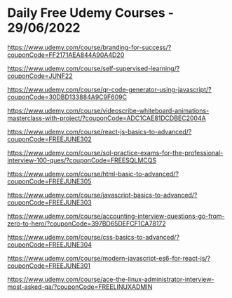 # Daily Free Udemy Courses - 29/06/2022

https://www.udemy.com/course/branding-for-success/?couponCode=FF2171AEA844A90A4D20
https://www.udemy.com/course/self-supervised-learning/?couponCode=JUNF22
https://www.udemy.com/course/qr-code-generator-using-javascript/?couponCode=30DBD133884A9C9F609C
https://www.udemy.com/course/videoscribe-whiteboard-animations-masterclass-with-project/?couponCode=ADC1CAE81DCDBEC2004A
https://www.udemy.com/course/react-js-basics-to-advanced/?couponCode=FREEJUNE302
https://www.udemy.com/course/sql-practice-exams-for-the-professional-interview-100-ques/?couponCode=FREESQLMCQS
https://www.udemy.com/course/html-basic-to-advanced/?couponCode=FREEJUNE305
https://www.udemy.com/course/javascript-basics-to-advanced/?couponCode=FREEJUNE303
https://www.udemy.com/course/accounting-interview-questions-go-from-zero-to-hero/?couponCode=397BD65DEFCF1CA78172
https://www.udemy.com/course/css-basics-to-advanced/?couponCode=FREEJUNE304
https://www.udemy.com/course/modern-javascript-es6-for-react-js/?couponCode=FREEJUNE301
https://www.udemy.com/course/ace-the-linux-administrator-interview-most-asked-qa/?couponCode=FREELINUXADMIN
